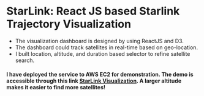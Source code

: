 # StarLink: React JS based Starlink Trajectory Visualization

* The visualization dashboard is designed by using ReactJS and D3. 
* The dashboard could track satellites in real-time based on geo-location.
* I built location, altitude, and duration based selector to refine satellite search.

#### I have deployed the service to AWS EC2 for demonstration. The demo is accessible through this link <a href="http://100.25.36.167" target="_blank">StarLink Visualization</a>. A larger altitude makes it easier to find more satellites! 
